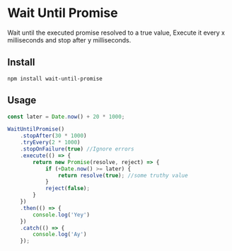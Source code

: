 # Wait Until Promise

Wait until the executed promise resolved to a true value,
Execute it every x milliseconds and stop after y milliseconds.


## Install
`npm install wait-until-promise`

## Usage

```js
const later = Date.now() + 20 * 1000;

WaitUntilPromise()
    .stopAfter(30 * 1000)
    .tryEvery(2 * 1000)
    .stopOnFailure(true) //Ignore errors
    .execute(() => {
        return new Promise(resolve, reject) => {
            if (+Date.now() >= later) {
                return resolve(true); //some truthy value
            }
            reject(false);
        }
    })
    .then(() => {
        console.log('Yey')
    })
    .catch(() => {
        console.log('Ay')
    });
```
